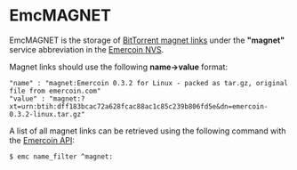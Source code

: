 # EmcMAGNET

EmcMAGNET is the storage of [BitTorrent magnet
links](http://www.makeuseof.com/tag/bittorrent-magnets-work-technology-explained/)
under the **"magnet"** service abbreviation in the [Emercoin
NVS](Emercoin_NVS).

Magnet links should use the following **name-&gt;value** format:

    "name" : "magnet:Emercoin 0.3.2 for Linux - packed as tar.gz, original file from emercoin.com"
    "value" : "magnet:?xt=urn:btih:dff183bcac72a628fcac88ac1c85c239b806fd5e&dn=emercoin-0.3.2-linux.tar.gz"

A list of all magnet links can be retrieved using the following command
with the [Emercoin API](../Emercoin_API):

    $ emc name_filter ^magnet:
